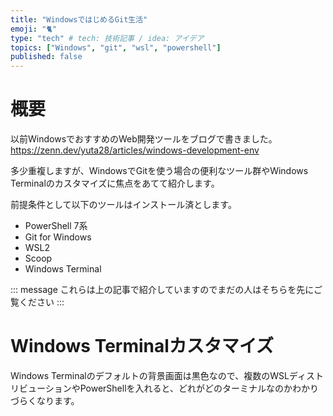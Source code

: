```yaml
---
title: "WindowsではじめるGit生活"
emoji: "🐈"
type: "tech" # tech: 技術記事 / idea: アイデア
topics: ["Windows", "git", "wsl", "powershell"]
published: false
---
```


# 概要
以前WindowsでおすすめのWeb開発ツールをブログで書きました。
https://zenn.dev/yuta28/articles/windows-development-env

多少重複しますが、WindowsでGitを使う場合の便利なツール群やWindows Terminalのカスタマイズに焦点をあてて紹介します。

前提条件として以下のツールはインストール済とします。

- PowerShell 7系
- Git for Windows
- WSL2
- Scoop
- Windows Terminal

::: message
これらは上の記事で紹介していますのでまだの人はそちらを先にご覧ください
:::

# Windows Terminalカスタマイズ
Windows Terminalのデフォルトの背景画面は黒色なので、複数のWSLディストリビューションやPowerShellを入れると、どれがどのターミナルなのかわかりづらくなります。